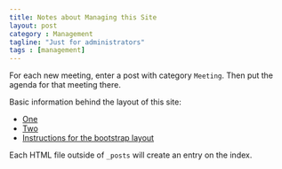```yaml
---
title: Notes about Managing this Site
layout: post
category : Management
tagline: "Just for administrators"
tags : [management]
---
```


For each new meeting, enter a post with category `Meeting`.  Then put the agenda for that meeting there.

Basic information behind the layout of this site:
* [One](http://jekyllbootstrap.com/usage/jekyll-quick-start.html)
* [Two](http://jekyllbootstrap.com/lessons/jekyll-introduction.html)
* [Instructions for the bootstrap layout](http://jekyllbootstrap.com/api/bootstrap-api.html)


Each HTML file outside of `_posts` will create an entry on the index.

